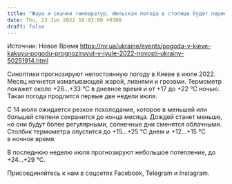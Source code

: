 ```yaml
---
title: "Жара и скачки температур. Июльская погода в столице будет переменчивой и контрастной"
date: Thu, 23 Jun 2022 18:03:00 +0300
draft: false
---
```

Источник: Новое Время https://nv.ua/ukraine/events/pogoda-v-kieve-kakuyu-pogodu-prognoziruyut-v-iyule-2022-novosti-ukrainy-50251914.html


 Синоптики прогнозируют непостоянную погоду в Киеве в июле 2022. Месяц начнется изматывающей жарой, ливнями и грозами. Термометр покажет около +26…+33 °C в дневное время и от +17 до +22 °C ночью. Такая погода продлится первые две недели июля.

С 14 июля ожидается резкое похолодание, которое в меньшей или большей степени сохранится до конца месяца. Дождей станет меньше, но они будут более регулярными, солнечные дни сменятся облачными. Столбик термометра опустится до +15…+25 °C днем и +12…+15 °C в ночное время.

В последнюю неделю июля прогнозируют небольшое потепление, до +24…+29 °C.

Присоединяйтесь к нам в соцсетях Facebook, Telegram и Instagram.
